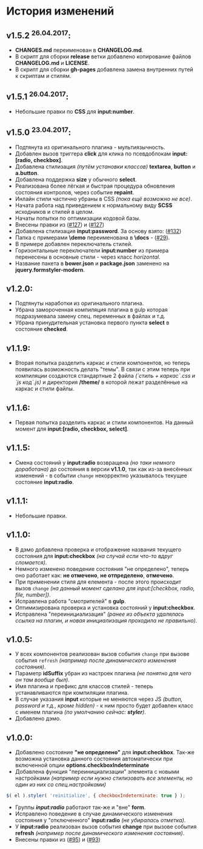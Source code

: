 # История изменений
## v1.5.2 <sup>26.04.2017</sup>:
* **CHANGES.md** переименован в **CHANGELOG.md**.
* В скрипт для сборки **release** ветки добавлено копирование файлов **CHANGELOG.md** и **LICENSE**.
* В скрипт для сборки **gh-pages** добавлена замена внутренних путей к скриптам и стилям.

## v1.5.1 <sup>26.04.2017</sup>:
* Небольшие правки по **CSS** для **input:number**.

## v1.5.0 <sup>23.04.2017</sup>:
* Подтянута из оригинального плагина - мультиязычность.
* Добавлен вызов триггера **click** для клика по псевдоблокам **input:[radio, checkbox]**.
* Добавлена стилизация *(путём установки классов)* **textarea**, **button** и **a.button**.
* Добавлена поддержка **size** у обычного **select**.
* Реализована более лёгкая и быстрая процедура обновления состояния контролов, через событие **repaint**.
* Инлайн стили частично убраны в CSS *(пока ещё возможно не все)*.
* Начата работа над приведением к нормальному виду **SCSS** исходников и стилей в целом.
* Начаты попытки по оптимизации кодовой базы.
* Внесены правки из ([#127](https://github.com/Dimox/jQueryFormStyler/pull/127)) и ([#127](https://github.com/Dimox/jQueryFormStyler/pull/128))
* Добавлена стилизация **input:password**. За основу взято: ([#132](https://github.com/Dimox/jQueryFormStyler/pull/132))
* Папка с примерами **\demo** переименована в **\docs** - ([#29](https://github.com/ange007/JQueryFormStyler-Modern/issues/29)).
* В примере добавлен переключатель стилей.
* Горизонтальные переключатели **input:number** из примера перенесены в основные стили - через класс *horizontal*.
* Название пакета в **bower.json** и **package.json** заменено на **jquery.formstyler-modern**.

## v1.2.0:
* Подтянуты наработки из оригинального плагина.
* Убрана замороченная компиляция плагина в gulp которая подразумевала замену спец. переменных в файлах и т.д.
* Убрана принудительная установка первого пункта **select** в состояние **checked**.

## v1.1.9:
* Вторая попытка разделить каркас и стили компонентов, но теперь появилась возможность делать "темы". В связи с этим теперь при компиляции создаются стандартные 2 файла *(\`стиль + каркас\`.css и \`js код\`.js)* и директория **/theme/** в которой лежат разделённые на каркас и стили файлы.

## v1.1.6:
* Первая попытка разделить каркас и стили компонентов. На данный момент для **input:[radio, checkbox, select]**.

## v1.1.5:
* Смена состояний у **input:radio** возвращена *(но таки немного доработана)* до состояния в версии **v1.1.0**, так как из-за внесённых изменений - в событии `change` некорректно указывалось текущее состояние **input:radio**.

## v1.1.1:
* Небольшие правки.

## v1.1.0:
* В дэмо добавлена проверка и отображение названия текущего состояния для **input:checkbox** *(на случай если что-то вдруг сломается)*.
* Немного изменено поведение состояния "не определено", теперь оно работает как: **не отмечено**, **не отпределено**, **отмечено**.
* При применении стиля для елемента - после этого происходит вызов `change` *(на данный момент сделано для input:[checkbox, radio, file, number])*.
* Исправлена работа "смотрителей" в **gulp**.
* Оптимизирована проверка и установка состояний у **input:checkbox**.
* Исправлена "переинициализация" *(ранее из объекта удалялась ссылка на плагин, и новая инициализация проходила не правильно)*.

## v1.0.5:
* У всех компонентов реализован вызов события `change` при вызове события `refresh` *(например после динамического изменения состояния)*.
* Параметр **idSuffix** убран из настроек плагина *(не понятно для чего он там вообще был)*.
* Имя плагина и префикс для классов стилей - теперь устанавливаются при компиляции плагина.
* В случае указания **input** которые не меняются через JS *(button, password и т.д., кроме hidden)* - к ним просто будет добавлен класс с именем плагина *(по умолчанию сейчас: **styler**)*.
* Добавлено дэмо.

## v1.0.0:
* Добавлено состояние **"не определено"** для **input:checkbox**. Так-же возможна установка данного состояния автоматически при включенной опции **options.checkboxIndeterminate**
* Добавлена функция "переинициализации" элемента с новыми настройками *(например если нужно стилизовать все элементы, но один из них со спец.настройками)*
```javascript
$( el ).styler( 'reinitialize', { checkboxIndeterminate: true } );
```
* Группы ***input:radio*** работают так-же и "вне" **form**.
* Исправлено поведение в случае динамического изменения состояния у "отключенного" **input:radio** *(не убиралась отметка)*.
* У **input:radio** реализован вызов события **change** при вызове события **refresh** *(например после динамического изменения состояния)*.
* Внесены правки из ([#95](https://github.com/Dimox/jQueryFormStyler/pull/95)) и ([#93](https://github.com/Dimox/jQueryFormStyler/pull/93))